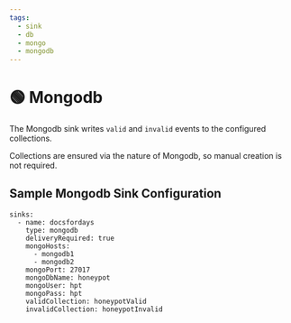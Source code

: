 ```yaml
---
tags:
  - sink
  - db
  - mongo
  - mongodb
---
```


# 🟢 Mongodb

The Mongodb sink writes `valid` and `invalid` events to the configured collections.

Collections are ensured via the nature of Mongodb, so manual creation is not required.

## Sample Mongodb Sink Configuration

```
sinks:
  - name: docsfordays
    type: mongodb
    deliveryRequired: true
    mongoHosts:
      - mongodb1
      - mongodb2
    mongoPort: 27017
    mongoDbName: honeypot
    mongoUser: hpt
    mongoPass: hpt
    validCollection: honeypotValid
    invalidCollection: honeypotInvalid
```
